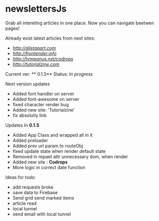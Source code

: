 #  newslettersJs

Grab all intereting articles in one place. Now you can navigate beetwen pages!

Already exist latest articles from next sites:

* *http://alistapart.com*
* *http://frontender.info*
* *http://tympanus.net/codrops*
* *http://tutorialzine.com*

Current ver: ** 0.1.5** Status: *In progress*

Next version updates

* Added font handler on server
* Added font-awesome on server
* fixed character render bug
* Added new site: 'Tutorialzine'
* fix absolutly link

Updates In **0.1.5**

* Added App Class and wrapped all in it
* Added preloader
* Added prev url param to routeObj
* fixed update state when render default state
* Removed in repaet attr unnecessary dom, when render
* Added new site : **Codrops**
* More logic in correct date function

Ideas for todo:

* add requests broke
* save data to Firebase
* Send grid send marked items
* article read
* local tunnel
* send email with local tunnel